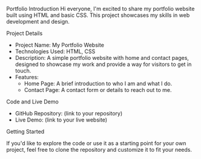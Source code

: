 Portfolio Introduction
Hi everyone, I'm excited to share my portfolio website built using HTML and basic CSS. This project showcases my skills in web development and design.

Project Details

- Project Name: My Portfolio Website
- Technologies Used: HTML, CSS
- Description: A simple portfolio website with home and contact pages, designed to showcase my work and provide a way for visitors to get in touch.
- Features:
    - Home Page: A brief introduction to who I am and what I do.
    - Contact Page: A contact form or details to reach out to me.

Code and Live Demo

- GitHub Repository: (link to your repository)
- Live Demo: (link to your live website)

Getting Started

If you'd like to explore the code or use it as a starting point for your own project, feel free to clone the repository and customize it to fit your needs.
